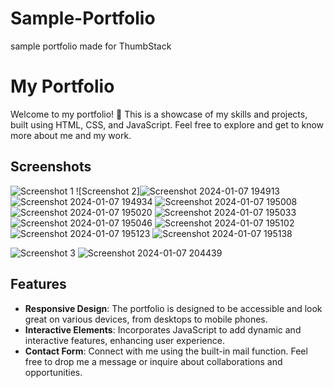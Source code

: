 # Sample-Portfolio
sample portfolio made for ThumbStack
# My Portfolio

Welcome to my portfolio! 🚀 This is a showcase of my skills and projects, built using HTML, CSS, and JavaScript. Feel free to explore and get to know more about me and my work.

## Screenshots

![Screenshot 1](https://github.com/ASHISH91230/Sample-Portfolio/assets/121534205/9af92e56-9c4a-478a-a980-845bad70f0df)
![Screenshot 2]![Screenshot 2024-01-07 194913](https://github.com/ASHISH91230/Sample-Portfolio/assets/121534205/5d32dcbb-3c67-44a5-84ab-cb9cc1c0f3dc)
![Screenshot 2024-01-07 194934](https://github.com/ASHISH91230/Sample-Portfolio/assets/121534205/67783684-22e3-493d-8aa2-d284604ff7b7)
![Screenshot 2024-01-07 195008](https://github.com/ASHISH91230/Sample-Portfolio/assets/121534205/ba33e85d-11c3-4fd4-8068-b858a73c71bc)
![Screenshot 2024-01-07 195020](https://github.com/ASHISH91230/Sample-Portfolio/assets/121534205/2c8a4c23-7cf9-4b37-ab22-5dbd60c9dd3c)
![Screenshot 2024-01-07 195033](https://github.com/ASHISH91230/Sample-Portfolio/assets/121534205/19318677-6c11-4a17-a22c-7b3a62b89f71)
![Screenshot 2024-01-07 195046](https://github.com/ASHISH91230/Sample-Portfolio/assets/121534205/f9e50883-1a53-4ab9-bcda-9cfac491f642)
![Screenshot 2024-01-07 195102](https://github.com/ASHISH91230/Sample-Portfolio/assets/121534205/6b7f07de-a8c0-4f9e-a64d-caaf3139e4e3)
![Screenshot 2024-01-07 195123](https://github.com/ASHISH91230/Sample-Portfolio/assets/121534205/6f3214f7-0435-44c3-9bc1-c8b6cb4c61b4)
![Screenshot 2024-01-07 195138](https://github.com/ASHISH91230/Sample-Portfolio/assets/121534205/2bf36f15-1889-48b4-8437-25ee10ad8308)

![Screenshot 3](screenshots/screenshot3.png)
![Screenshot 2024-01-07 204439](https://github.com/ASHISH91230/Sample-Portfolio/assets/121534205/d1700894-7d3e-4135-b45b-077b47943c81)

## Features

- **Responsive Design**: The portfolio is designed to be accessible and look great on various devices, from desktops to mobile phones.
- **Interactive Elements**: Incorporates JavaScript to add dynamic and interactive features, enhancing user experience.
- **Contact Form**: Connect with me using the built-in mail function. Feel free to drop me a message or inquire about collaborations and opportunities.
